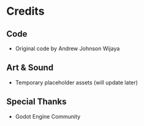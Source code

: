 # Credits

## Code
- Original code by Andrew Johnson Wijaya

## Art & Sound
- Temporary placeholder assets (will update later)

## Special Thanks
- Godot Engine Community
